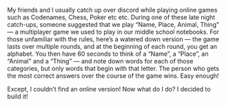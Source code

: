 My friends and I usually catch up over discord while playing online games such as Codenames, Chess, Poker etc etc. During one of these late night catch-ups, someone suggested that we play “Name, Place, Animal, Thing” — a multiplayer game we used to play in our middle school notebooks. For those unfamiliar with the rules, here’s a watered down version — the game lasts over multiple rounds, and at the beginning of each round, you get an alphabet. You then have 60 seconds to think of a “Name”, a “Place”, an “Animal” and a “Thing” — and note down words for each of those categories, but only words that begin with that letter. The person who gets the most correct answers over the course of the game wins. Easy enough!

Except, I couldn’t find an online version! Now what do I do? I decided to build it!
